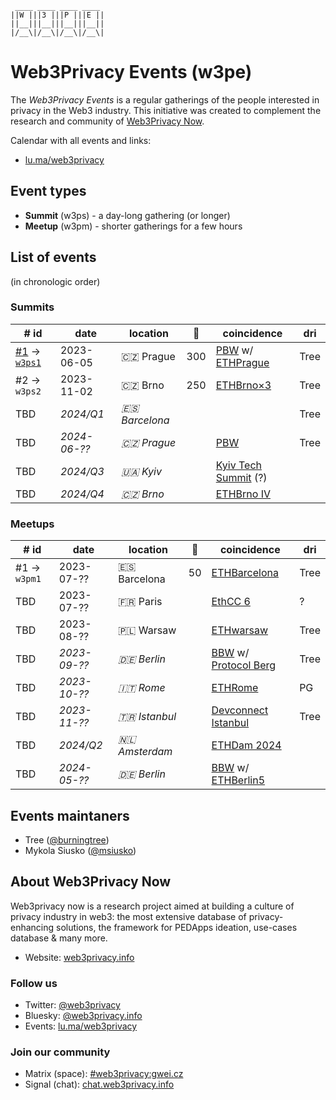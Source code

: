 ```
 ____ ____ ____ ____ 
||W |||3 |||P |||E ||
||__|||__|||__|||__||
|/__\|/__\|/__\|/__\|
```


# Web3Privacy Events (w3pe)

The *Web3Privacy Events* is a regular gatherings of the people interested in privacy in the Web3 industry.
This initiative was created to complement the research and community of [Web3Privacy Now](https://web3privacy.info).

Calendar with all events and links:
* [lu.ma/web3privacy](https://lu.ma/web3privacy)

## Event types
* **Summit** (w3ps) - a day-long gathering (or longer)
* **Meetup** (w3pm) - shorter gatherings for a few hours

## List of events
(in chronologic order)

### Summits
| # id | date | location | 👥 | coincidence | dri |
| --- | --- | --- | --- | --- | --- |
| [#1](https://prague.web3privacy.info/) → [`w3ps1`](https://github.com/web3privacy/w3ps1) | 2023-06-05 | 🇨🇿 Prague | 300 | [PBW](https://prgblockweek.com/) w/ [ETHPrague](https://ethprague.com/) | Tree |
| #2 → `w3ps2` | 2023-11-02 | 🇨🇿 Brno | 250 | [ETHBrno×3](https://ethbrno.cz/) | Tree |
| TBD | *2024/Q1* | *🇪🇸 Barcelona* ||| Tree |
| TBD | *2024-06-??* | *🇨🇿 Prague* || [PBW](https://prgblockweek.com/) | Tree |
| TBD | *2024/Q3* | *🇺🇦 Kyiv* || [Kyiv Tech Summit](https://www.kyivtechsummit.com/) (?) ||
| TBD | *2024/Q4* | *🇨🇿 Brno* || [ETHBrno IV](https://ethbrno.cz/) ||

### Meetups
| # id | date | location | 👥 | coincidence | dri |
| --- | --- | --- | --- | --- | --- |
| #1 → `w3pm1` | 2023-07-?? | 🇪🇸 Barcelona | 50 | [ETHBarcelona](https://ethbarcelona.com/) | Tree |
| TBD | 2023-07-?? | 🇫🇷 Paris || [EthCC 6](https://www.ethcc.io/) | ? |
| TBD | 2023-08-?? | 🇵🇱 Warsaw || [ETHwarsaw](https://www.ethwarsaw.dev/) | Tree |
| TBD | *2023-09-??* | *🇩🇪 Berlin* || [BBW](https://ethrome.org/) w/ [Protocol Berg](https://protocol.berlin/) | Tree |
| TBD | *2023-10-??* | *🇮🇹 Rome* || [ETHRome](https://ethrome.org/) | PG |
| TBD | *2023-11-??* | *🇹🇷 Istanbul* || [Devconnect Istanbul](https://devconnect.org/) | Tree |
| TBD | *2024/Q2* | *🇳🇱 Amsterdam* || [ETHDam 2024](https://www.ethdam.com/) ||
| TBD | *2024-05-??* | *🇩🇪 Berlin* || [BBW](https://blockchainweek.berlin/) w/ [ETHBerlin5](https://ethberlin.ooo/) ||

## Events maintaners

- Tree ([@burningtree](https://github.com/burningtree))
- Mykola Siusko ([@msiusko](https://github.com/Msiusko))

## About Web3Privacy Now

Web3privacy now is a research project aimed at building a culture of privacy industry in web3: the most extensive database of privacy-enhancing solutions, the framework for PEDApps ideation, use-cases database & many more.
- Website: [web3privacy.info](http://web3privacy.info/)

### Follow us
- Twitter: [@web3privacy](http://twitter.com/web3privacy)
- Bluesky: [@web3privacy.info](https://staging.bsky.app/profile/web3privacy.info)
- Events: [lu.ma/web3privacy](https://lu.ma/web3privacy)

### Join our community
- Matrix (space): [#web3privacy:gwei.cz](https://matrix.to/#/#web3privacy:gwei.cz)
- Signal (chat): [chat.web3privacy.info](https://chat.web3privacy.info/)
